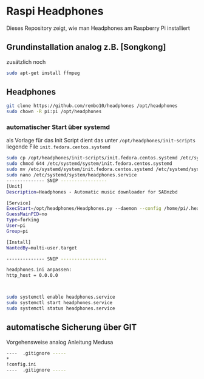 # Raspi Headphones
Dieses Repository zeigt, wie man Headphones am Raspberry Pi installiert

## Grundinstallation analog z.B. [Songkong]
zusätzlich noch 
```bash
sudo apt-get install ffmpeg
```

## Headphones

```bash
git clone https://github.com/rembo10/headphones /opt/headphones
sudo chown -R pi:pi /opt/headphones
```

### automatischer Start über systemd
als Vorlage für das Init Script dient das unter `/opt/headphones/init-scripts` liegende File `init.fedora.centos.systemd`

```bash
sudo cp /opt/headphones/init-scripts/init.fedora.centos.systemd /etc/systemd/system/
sudo chmod 644 /etc/systemd/system/init.fedora.centos.systemd
sudo mv /etc/systemd/system/init.fedora.centos.systemd /etc/systemd/system/headphones.service
sudo nano /etc/systemd/system/headphones.service
-------------- SNIP -----------------
[Unit]
Description=Headphones - Automatic music downloader for SABnzbd

[Service]
ExecStart=/opt/headphones/Headphones.py --daemon --config /home/pi/.headphones/config.ini --datadir /home/pi/.headphones/data --nolaunch --quiet
GuessMainPID=no
Type=forking
User=pi
Group=pi

[Install]
WantedBy=multi-user.target

-------------- SNIP -----------------

headphones.ini anpassen:
http_host = 0.0.0.0



sudo systemctl enable headphones.service
sudo systemctl start headphones.service
sudo systemctl status headphones.service
```

## automatische Sicherung über GIT
Vorgehensweise analog Anleitung Medusa
```bash
----  .gitignore -----
*
!config.ini
----  .gitignore -----
```

